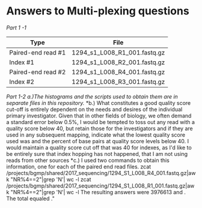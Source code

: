 # Answers to Multi-plexing questions

*Part 1 -1*

|Type|File|
|---|---|
|Paired-end read #1|             1294_s1_L008_R1_001.fastq.gz|
|Index #1|                       1294_s1_L008_R2_001.fastq.gz |
|Paired-end read #2|             1294_s1_L008_R4_001.fastq.gz|
|Index #2 |                      1294_s1_L008_R3_001.fastq.gz|

*Part 1-2*
*a.)The histograms and the scripts used to obtain them are in separate files in this repository.*
*b.) What constitutes a good quality score cut-off is entirely dependent on the needs and desires of the individual primary investigator.  Given that in other fields of biology, we often demand a standard error below 0.5%, I would be tempted to toss out any read with a quality score below 40, but retain those for the investigators and if they are used in any subsequent mapping, indicate what the lowest quality score used was and the percent of base pairs at quality score levels below 40.  I would maintain a quality score cut off that was 40 for indexes, as I'd like to be entirely sure that index hopping has not happened, that I am not using reads from other sources
*c.)  I used two commands to obtain this information, one for each of the paired end read files.
    zcat /projects/bgmp/shared/2017_sequencing/1294_S1_L008_R4_001.fastq.gz|awk "NR%4==2"|grep 'N'| wc -l
    zcat /projects/bgmp/shared/2017_sequencing/1294_S1_L008_R1_001.fastq.gz|awk "NR%4==2"|grep 'N'| wc -l
    The resulting answers were 3976613 and .  The total equaled  ."
